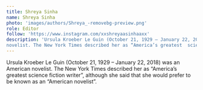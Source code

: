 ```yaml
---
title: Shreya Sinha
name: Shreya Sinha
photo: 'images/authors/Shreya_-removebg-preview.png'
role: Editor
follow: 'https://www.instagram.com/xxshreyaasinhaaxx'
description: 'Ursula Kroeber Le Guin (October 21, 1929 – January 22, 2018) was an American
novelist. The New York Times described her as “America’s greatest  science fiction writer”, although she said that she would prefer to be known as an “American novelist”.'
---
```

Ursula Kroeber Le Guin (October 21, 1929 – January 22, 2018) was an American
novelist. The New York Times described her as “America’s greatest  science fiction writer”, although she said that she would prefer to be known as an “American novelist”.